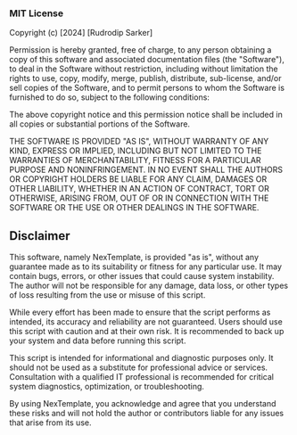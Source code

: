 ### MIT License

Copyright (c) [2024] [Rudrodip Sarker]

Permission is hereby granted, free of charge, to any person obtaining a copy of this software and associated documentation files (the "Software"), to deal in the Software without restriction, including without limitation the rights to use, copy, modify, merge, publish, distribute, sub-license, and/or sell copies of the Software, and to permit persons to whom the Software is furnished to do so, subject to the following conditions:

The above copyright notice and this permission notice shall be included in all copies or substantial portions of the Software.

THE SOFTWARE IS PROVIDED "AS IS", WITHOUT WARRANTY OF ANY KIND, EXPRESS OR IMPLIED, INCLUDING BUT NOT LIMITED TO THE WARRANTIES OF MERCHANTABILITY, FITNESS FOR A PARTICULAR PURPOSE AND NONINFRINGEMENT. IN NO EVENT SHALL THE AUTHORS OR COPYRIGHT HOLDERS BE LIABLE FOR ANY CLAIM, DAMAGES OR OTHER LIABILITY, WHETHER IN AN ACTION OF CONTRACT, TORT OR OTHERWISE, ARISING FROM, OUT OF OR IN CONNECTION WITH THE SOFTWARE OR THE USE OR OTHER DEALINGS IN THE SOFTWARE.

## Disclaimer

This software, namely NexTemplate, is provided "as is", without any guarantee made as to its suitability or fitness for any particular use. It may contain bugs, errors, or other issues that could cause system instability. The author will not be responsible for any damage, data loss, or other types of loss resulting from the use or misuse of this script.

While every effort has been made to ensure that the script performs as intended, its accuracy and reliability are not guaranteed. Users should use this script with caution and at their own risk. It is recommended to back up your system and data before running this script.

This script is intended for informational and diagnostic purposes only. It should not be used as a substitute for professional advice or services. Consultation with a qualified IT professional is recommended for critical system diagnostics, optimization, or troubleshooting.

By using NexTemplate, you acknowledge and agree that you understand these risks and will not hold the author or contributors liable for any issues that arise from its use.
